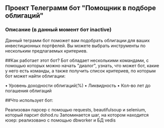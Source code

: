## Проект Телеграмм бот "Помощник в подборе облигаций"
### Описание (в данный момент бот inactive)
Данный теграмм бот поможет вам подобрать облигации для ваших инвестиционных портфелей. Вы можете выбрать инструменты по нескольким предлагаемых критериев.

##Как работает этот бот?
Бот обладает несколькими командами, с помощью которых можно начать "диалог", узнать, что может бот, какие у него есть команды, а также получить список критериев, по которым бот может найти облигации:

• Уровень доходности облигаций(%)
• Ликвидность
• Кол-во лет до погашения облигаций

##Что использует бот:

Реализован парсер с помощью requests, beautifulsoup и selenium, который парсит dohod.ru
Запоминается шаг, на котором находится юзер: реализовано с помощью dbworker и БД vedis
